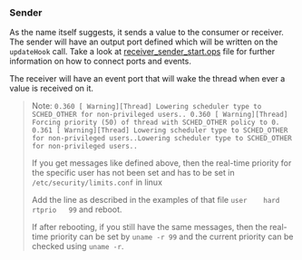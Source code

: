 ### Sender

As the name itself suggests, it sends a value to the consumer or receiver. The sender will have an output port defined which will be written on the `updateHook` call. Take a look at [receiver_sender_start.ops](../receiver_sender_start.ops) file for further information on how to connect ports and events.

The receiver will have an event port that will wake the thread when ever a value is received on it. 

> Note: `0.360 [ Warning][Thread] Lowering scheduler type to SCHED_OTHER for non-privileged users..
> 0.360 [ Warning][Thread] Forcing priority (50) of thread with SCHED_OTHER policy to 0.
> 0.361 [ Warning][Thread] Lowering scheduler type to SCHED_OTHER for non-privileged users..Lowering scheduler type to SCHED_OTHER for non-privileged users..`
>
> If you get messages like defined above, then the real-time priority for the specific user has not been set and has to be set in `/etc/security/limits.conf` in linux
>
> Add the line as described in the examples of that file `user    hard    rtprio   99` and reboot.
>
> If after rebooting, if you still have the same messages, then the real-time priority can be set by `uname -r 99` and the current priority can be checked using `uname -r`.